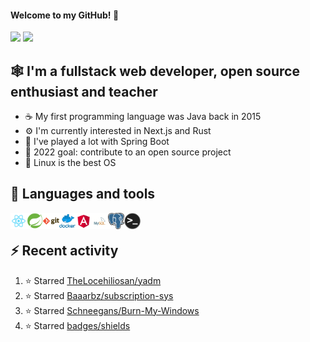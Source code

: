 #### Welcome to my GitHub! 👋

[![](https://img.shields.io/badge/Jesús_Iglesias-0077B5?style=flat&logo=linkedin&logoColor=white)][linkedin]
[![](https://img.shields.io/badge/d0vi-330F63?style=flat&logo=gitlab&logoColor=white)][gitlab]

## 🕸️ I'm a fullstack web developer, open source enthusiast and teacher

- ☕ My first programming language was Java back in 2015
- ⚙️ I'm currently interested in Next.js and Rust
- 🍃 I've played a lot with Spring Boot
- 🏁 2022 goal: contribute to an open source project
- 🐧 Linux is the best OS

## 🧰 Languages and tools

<img align="left" alt="React" width="26px" src="https://raw.githubusercontent.com/github/explore/80688e429a7d4ef2fca1e82350fe8e3517d3494d/topics/react/react.png" />
<img align="left" alt="Spring Boot" width="26px" src="https://raw.githubusercontent.com/github/explore/80688e429a7d4ef2fca1e82350fe8e3517d3494d/topics/spring-boot/spring-boot.png" />
<img align="left" alt="Git" width="26px" src="https://raw.githubusercontent.com/github/explore/80688e429a7d4ef2fca1e82350fe8e3517d3494d/topics/git/git.png" />
<img align="left" alt="Docker" width="26px" src="https://raw.githubusercontent.com/github/explore/80688e429a7d4ef2fca1e82350fe8e3517d3494d/topics/docker/docker.png" />
<img align="left" alt="Angular" width="26px" src="https://raw.githubusercontent.com/github/explore/80688e429a7d4ef2fca1e82350fe8e3517d3494d/topics/angular/angular.png" />
<img align="left" alt="MySQL" width="26px" src="https://raw.githubusercontent.com/github/explore/80688e429a7d4ef2fca1e82350fe8e3517d3494d/topics/mysql/mysql.png" />
<img align="left" alt="PostgreSQL" width="26px" src="https://raw.githubusercontent.com/github/explore/80688e429a7d4ef2fca1e82350fe8e3517d3494d/topics/postgresql/postgresql.png" />
<img align="left" alt="Terminal" width="26px" src="https://raw.githubusercontent.com/github/explore/80688e429a7d4ef2fca1e82350fe8e3517d3494d/topics/terminal/terminal.png" />

<br />

## ⚡ Recent activity

<!--RECENT_ACTIVITY:start-->
1. ⭐ Starred [TheLocehiliosan/yadm](https://github.com/TheLocehiliosan/yadm)
2. ⭐ Starred [Baaarbz/subscription-sys](https://github.com/Baaarbz/subscription-sys)
3. ⭐ Starred [Schneegans/Burn-My-Windows](https://github.com/Schneegans/Burn-My-Windows)
4. ⭐ Starred [badges/shields](https://github.com/badges/shields)
<!--RECENT_ACTIVITY:end-->


[linkedin]: https://linkedin.com/in/jesusiglesiasiglesias
[gitlab]: https://gitlab.com/d0vi
